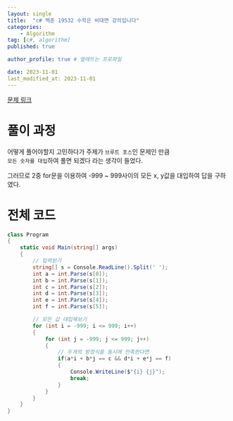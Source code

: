 ```yaml
---
layout: single
title:  "c# 백준 19532 수학은 비대면 강의입니다"
categories: 
    - Algorithm
tag: [c#, algorithm]
published: true

author_profile: true # 옆에뜨는 프로파일

date: 2023-11-01
last_modified_at: 2023-11-01
---
```

[문제 링크](https://www.acmicpc.net/problem/19532)

# 풀이 과정
어떻게 풀어야할지 고민하다가 주제가 `브루트 포스`인 문제인 만큼<br>
`모든 숫자를 대입`하여 풀면 되겠다 라는 생각이 들었다.

그러므로 2중 for문을 이용하여 -999 ~ 999사이의 모든 x, y값을 대입하여 답을 구하였다.

# 전체 코드
```c#
class Program
{
    static void Main(string[] args)
    {
        // 입력받기
        string[] s = Console.ReadLine().Split(' ');
        int a = int.Parse(s[0]);
        int b = int.Parse(s[1]);
        int c = int.Parse(s[2]);
        int d = int.Parse(s[3]);
        int e = int.Parse(s[4]);
        int f = int.Parse(s[5]);

        // 모든 값 대입해보기
        for (int i = -999; i <= 999; i++)
        {
            for (int j = -999; j <= 999; j++)
            {
                // 두개의 방정식을 동시에 만족한다면
                if(a*i + b*j == c && d*i + e*j == f)
                {
                    Console.WriteLine($"{i} {j}");
                    break;
                }
            }
        }
    }
}
```